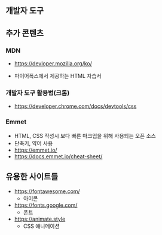 ## 개발자 도구



## 추가 콘텐츠

### MDN

- https://devloper.mozilla.org/ko/

- 파이어폭스에서 제공하는 HTML 자습서

### 개발자 도구 활용법(크롬)

- https://developer.chrome.com/docs/devtools/css

### Emmet

- HTML, CSS 작성시 보다 빠른 마크업을 위해 사용되는 오픈 소스
- 단축키, 약어 사용
- https://emmet.io/
- https://docs.emmet.io/cheat-sheet/



## 유용한 사이트들

- https://fontawesome.com/
  - 아이콘
- https://fonts.google.com/
  - 폰트
- https://animate.style
  - CSS 애니메이션